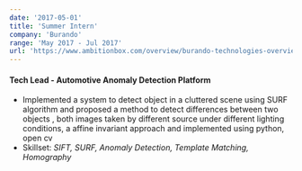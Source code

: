 ```yaml
---
date: '2017-05-01'
title: 'Summer Intern'
company: 'Burando'
range: 'May 2017 - Jul 2017'
url: 'https://www.ambitionbox.com/overview/burando-technologies-overview'
---
```


####  Tech Lead - Automotive Anomaly Detection Platform
-  Implemented a system to detect object in a cluttered scene using SURF algorithm and proposed a method to detect differences between two objects , both images taken by different source under different lighting conditions, a affine invariant approach and implemented using python, open cv
-  Skillset: *SIFT, SURF, Anomaly Detection, Template Matching, Homography*
